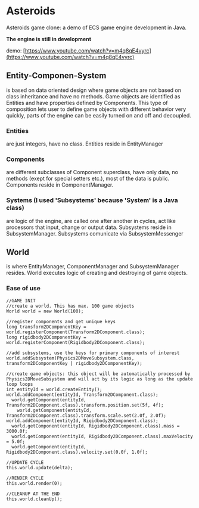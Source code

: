 # Asteroids
Asteroids game clone: a demo of ECS game engine development in Java.

**The engine is still in development**

demo: [https://www.youtube.com/watch?v=m4q8qE4vyrc](https://www.youtube.com/watch?v=m4q8qE4vyrc)

## Entity-Componen-System
is based on data oriented design where game objects are not based on class inheritance and have no methods. Game objects are identified as Entities and have properties defined by Components. This type of composition lets user to define game objects with different behavior very quickly, parts of the engine can be easily turned on and off and decoupled.

### Entities
are just integers, have no class. Entities reside in EntityManager

### Components
are different subclasses of Component superclass, have only data, no methods (exept for special setters etc.), most of the data is public. Components reside in ComponentManager.

### Systems (I used 'Subsystems' because 'System' is a Java class)
are logic of the engine, are called one after another in cycles, act like processors that input, change or output data. Subsystems reside in SubsystemManager. Subsystems comunicate via SubsystemMessenger

## World
is where EntityManager, ComponentManager and SubsystemManager resides. World executes logic of creating and destroying of game objects.

### Ease of use
```
//GAME INIT
//create a world. This has max. 100 game objects
World world = new World(100);

//register components and get unique keys
long transform2DComponentKey = world.registerComponent(Transform2DComponent.class);
long rigidbody2DComponentKey = world.registerComponent(Rigidbody2DComponent.class);

//add subsystems, use the keys for primary components of interest
world.addSubsystem(Physics2DMoveSubsystem.class, transform2DComponentKey | rigidbody2DComponentKey);

//create game objects: this object will be automatically processed by Physics2DMoveSubsystem and will act by its logic as long as the update loop loops
int entityId = world.createEntity();
world.addComponent(entityId, Transform2DComponent.class);
  world.getComponent(entityId, Transform2DComponent.class).transform.position.set(5f, 4f);
	world.getComponent(entityId, Transform2DComponent.class).transform.scale.set(2.0f, 2.0f);
world.addComponent(entityId, Rigidbody2DComponent.class);
  world.getComponent(entityId, Rigidbody2DComponent.class).mass = 3000.0f;
  world.getComponent(entityId, Rigidbody2DComponent.class).maxVelocity = 5.0f;
  world.getComponent(entityId, Rigidbody2DComponent.class).velocity.set(0.0f, 1.0f);
 
//UPDATE CYCLE
this.world.update(delta);

//RENDER CYCLE
this.world.render(0);

//CLEANUP AT THE END
this.world.cleanUp();
```
